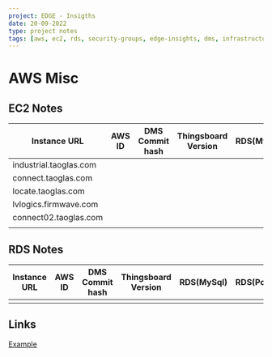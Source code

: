 ```yaml
---
project: EDGE - Insigths
date: 20-09-2022
type: project notes
tags: [aws, ec2, rds, security-groups, edge-insights, dms, infrastructure]
---
```


# AWS Misc

## EC2 Notes
| Instance URL           | AWS ID | DMS Commit hash | Thingsboard Version | RDS(MySql) | RDS(PostGres) |
| ---------------------- | ------ | --------------- | ------------------- | ---------- | ------------- |
| industrial.taoglas.com |        |                 |                     |            |               |
| connect.taoglas.com    |        |                 |                     |            |               |
| locate.taoglas.com     |        |                 |                     |            |               |
| lvlogics.firmwave.com  |        |                 |                     |            |               |
| connect02.taoglas.com  |        |                 |                     |            |               |
|                        |        |                 |                     |            |               |

## RDS Notes
| Instance URL | AWS ID | DMS Commit hash | Thingsboard Version | RDS(MySql) | RDS(PostGres) |
| ------------ | ------ | --------------- | ------------------- | ---------- | ------------- |
|              |        |                 |                     |            |               |

## Links
[Example](https://www.example.org)
